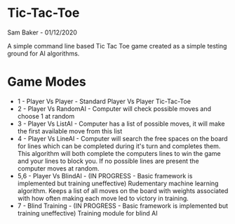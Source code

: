 # Tic-Tac-Toe

Sam Baker - 01/12/2020

 A simple command line based Tic Tac Toe game created as a simple testing ground for AI algorithms.

 # Game Modes
  - 1 - Player Vs Player - Standard Player Vs Player Tic-Tac-Toe
  - 2 - Player Vs RandomAI - Computer will check possible moves and choose 1 at random
  - 3 - Player Vs ListAI - Computer has a list of possible moves, it will make the first available move from this list
  - 4 - Player Vs LineAI - Computer will search the free spaces on the board for lines which can be completed during it's turn and completes them. This algorithm will both complete the computers lines to win the game and your lines to block you. If no possible lines are present the computer moves at random.
  - 5,6 - Player Vs BlindAI - (IN PROGRESS - Basic framework is implemented but training uneffective) Rudementary machine learning algorithm. Keeps a list of all moves on the board with weights associated with how often making each move led to victory in training. 
  - 7 - Blind Training - (IN PROGRESS - Basic framework is implemented but training uneffective) Training module for blind AI